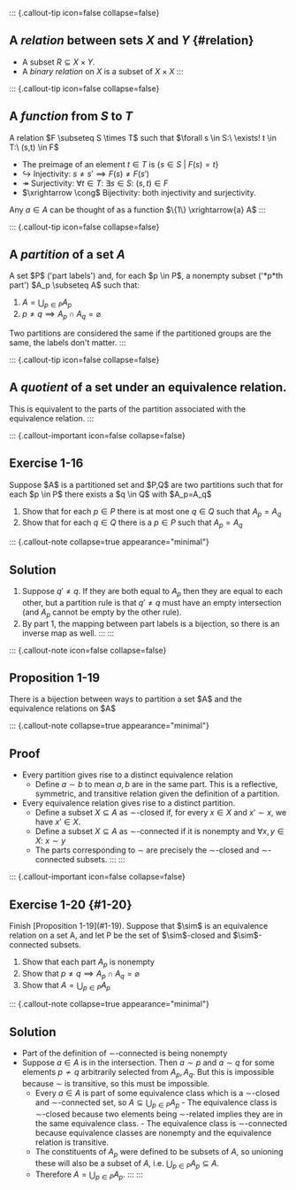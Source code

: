 
::: {.callout-tip icon=false collapse=false}
## A *relation* between sets $X$ and $Y$ {#relation}
<div id="relation"/></div>

- A subset $R \subseteq X \times Y$.
- A *binary relation* on $X$ is a subset of $X \times X$
:::


::: {.callout-tip icon=false collapse=false}
## A *function* from $S$ to $T$

<div id="function"/></div>A relation $F \subseteq S \times T$ such that $\forall s \in S:\ \exists! t \in T:\ (s,t) \in F$

- The preimage of an element $t \in T$ is $\{s \in S\ |\ F(s)=t\}$
- $\hookrightarrow$ Injectivity: $s\ne s' \implies F(s)\ne F(s')$
- $\twoheadrightarrow$ Surjectivity: $\forall t \in T:\ \exists s \in S:\ (s,t) \in F$
- $\xrightarrow \cong$ Bijectivity: both injectivity and surjectivity.

Any $a \in A$ can be thought of as a function $\{1\} \xrightarrow{a} A$
:::


::: {.callout-tip icon=false collapse=false}
## A *partition* of a set $A$

<div id="partition"/></div>A set $P$ ('part labels') and, for each $p \in P$, a nonempty subset ('*p*th part') $A_p \subseteq A$ such that:

  1. $A = \bigcup_{p \in P}A_p$
  2. $p \ne q \implies A_p \cap A_q = \varnothing$

Two partitions are considered the same if the partitioned groups are the same, the labels don't matter.
:::


::: {.callout-tip icon=false collapse=false}
## A *quotient* of a set under an equivalence relation.
<div id="quotient"/></div>This is equivalent to the parts of the partition associated with the equivalence relation.
:::


::: {.callout-important icon=false collapse=false}
## Exercise 1-16

<div id="1-16"/></div> Suppose $A$ is a partitioned set and $P,Q$ are two partitions such that for each $p \in P$ there exists a $q \in Q$ with $A_p=A_q$

1. Show that for each $p \in P$ there is at most one $q \in Q$ such that $A_p = A_q$
2. Show that for each $q \in Q$ there is a $p \in P$ such that $A_p = A_q$

::: {.callout-note collapse=true appearance="minimal"}
## Solution
1. Suppose $q' \ne q$. If they are both equal to $A_p$ then they are equal to each other, but a partition rule is that $q' \ne q$ must have an empty intersection (and $A_p$ cannot be empty by the other rule).
2. By part 1, the mapping between part labels is a bijection, so there is an inverse map as well.
:::
:::


::: {.callout-note icon=false collapse=false}
## Proposition 1-19

<div id="1-19"/></div>There is a bijection between ways to partition a set $A$ and the equivalence relations on $A$

::: {.callout-note collapse=true appearance="minimal"}
## Proof
- Every partition gives rise to a distinct equivalence relation
  - Define $a \sim b$ to mean $a,b$ are in the same part. This is a reflective, symmetric, and transitive relation given the definition of a partition.
- Every equivalence relation gives rise to a distinct partition.
  - Define a subset $X \subseteq A$ as $\sim$-closed if, for every $x \in X$ and $x' \sim x$, we have $x' \in X$.
  - Define a subset $X \subseteq A$ as $\sim$-connected if it is nonempty and $\forall x,y \in X:\ x \sim y$
  - The parts corresponding to $\sim$ are precisely the $\sim$-closed and $\sim$-connected subsets.
:::
:::


::: {.callout-important icon=false collapse=false}
## Exercise 1-20 {#1-20}

<div id="1-20"/></div>Finish [Proposition 1-19](#1-19). Suppose that $\sim$ is an equivalence relation on a set A, and let P be the set of $\sim$-closed and $\sim$-connected subsets.

1. Show that each part $A_p$ is nonempty
2. Show that $p \ne q \implies A_p \cap A_q = \varnothing$
3. Show that $A = \bigcup_{p \in P} A_p$

::: {.callout-note collapse=true appearance="minimal"}
## Solution
- Part of the definition of $\sim$-connected is being nonempty
- Suppose $a \in A$ is in the intersection. Then $a \sim p$ and $a \sim q$ for some elements $p \not\sim q$ arbitrarily selected from $A_p, A_q$. But this is impossible because $\sim$ is transitive, so this must be impossible.
    - Every $a \in A$ is part of some equivalence class which is a $\sim$-closed and $\sim$-connected set, so $A \subseteq \bigcup_{p \in P} A_p$
            - The equivalence class is $\sim$-closed because two elements being $\sim$-related implies they are in the same equivalence class.
            - The equivalence class is $\sim$-connected because equivalence classes are nonempty and the equivalence relation is transitive.
    - The constituents of $A_p$ were defined to be subsets of $A$, so unioning these will also be a subset of $A$, i.e. $\bigcup_{p \in P} A_p \subseteq A$.
    - Therefore $A = \bigcup_{p \in P} A_p$.
:::
:::

